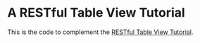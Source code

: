 # A RESTful Table View Tutorial

This is the code to complement the [RESTful Table View Tutorial](http://coltrane.music.mcgill.ca/tutorials/capptutorial1/).